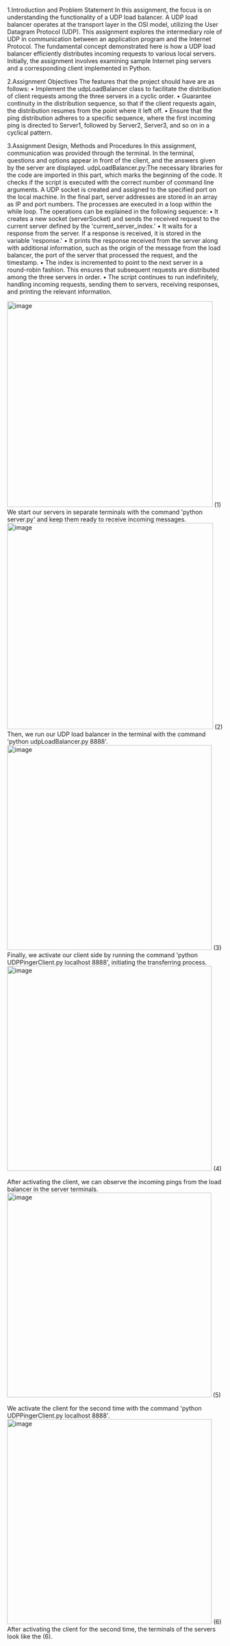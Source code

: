 1.Introduction and Problem Statement
In this assignment, the focus is on understanding the functionality of a UDP load balancer. A UDP load balancer operates at the transport layer in the OSI model, utilizing the User Datagram Protocol (UDP). This assignment explores the intermediary role of UDP in communication between an application program and the Internet Protocol. The fundamental concept demonstrated here is how a UDP load balancer efficiently distributes incoming requests to various local servers. Initially, the assignment involves examining sample Internet ping servers and a corresponding client implemented in Python.	


2.Assignment Objectives 
The features that the project should have are as follows: 
• Implement the udpLoadBalancer class to facilitate the distribution of client requests among the three servers in a cyclic order.
• Guarantee continuity in the distribution sequence, so that if the client requests again, the distribution resumes from the point where it left off.
• Ensure that the ping distribution adheres to a specific sequence, where the first incoming ping is directed to Server1, followed by Server2, Server3, and so on in a cyclical pattern.


3.Assignment Design, Methods and Procedures
In this assignment, communication was provided through the terminal. In the terminal, questions and options appear in front of the client, and the answers given by the server are displayed.
udpLoadBalancer.py:The necessary libraries for the code are imported in this part, which marks the beginning of the code. It checks if the script is executed with the correct number of command line arguments. A UDP socket is created and assigned to the specified port on the local machine. In the final part, server addresses are stored in an array as IP and port numbers.
The processes are executed in a loop within the while loop. The operations can be explained in the following sequence:
•	It creates a new socket (serverSocket) and sends the received request to the current server defined by the 'current_server_index.'
•	It waits for a response from the server. If a response is received, it is stored in the variable 'response.'
•	It prints the response received from the server along with additional information, such as the origin of the message from the load balancer, the port of the server that processed the request, and the timestamp.
•	The index is incremented to point to the next server in a round-robin fashion. This ensures that subsequent requests are distributed among the three servers in order.
•	The script continues to run indefinitely, handling incoming requests, sending them to servers, receiving responses, and printing the relevant information.

<img width="480" alt="image" src="https://github.com/ymerta/udp-loader/assets/107405633/64740fd1-03b6-46fa-904f-57e7c60b3560">
(1)
We start our servers in separate terminals with the command 'python server.py' and keep them ready to receive incoming messages. 

<img width="481" alt="image" src="https://github.com/ymerta/udp-loader/assets/107405633/000270d1-e8aa-47b0-9dd4-7df9cd3e9a64">
(2)
Then, we run our UDP load balancer in the terminal with the command 'python udpLoadBalancer.py 8888'.

<img width="478" alt="image" src="https://github.com/ymerta/udp-loader/assets/107405633/961d8cbf-293b-4345-8b16-7e519636ddb9">
(3)
Finally, we activate our client side by running the command 'python UDPPingerClient.py localhost 8888', initiating the transferring process.

<img width="478" alt="image" src="https://github.com/ymerta/udp-loader/assets/107405633/c37fe3a1-dabf-4ebb-a4eb-353888f3d073">
(4)

After activating the client, we can observe the incoming pings from the load balancer in the server terminals.
<img width="477" alt="image" src="https://github.com/ymerta/udp-loader/assets/107405633/b535081b-7301-4574-aa8e-434ec3e8d84e">
(5)

We activate the client for the second time with the command 'python UDPPingerClient.py localhost 8888'.
<img width="478" alt="image" src="https://github.com/ymerta/udp-loader/assets/107405633/14b448b7-2224-4e8b-a4c9-a1d45d470687">
(6)
After activating the client for the second time, the terminals of the servers look like the (6).
